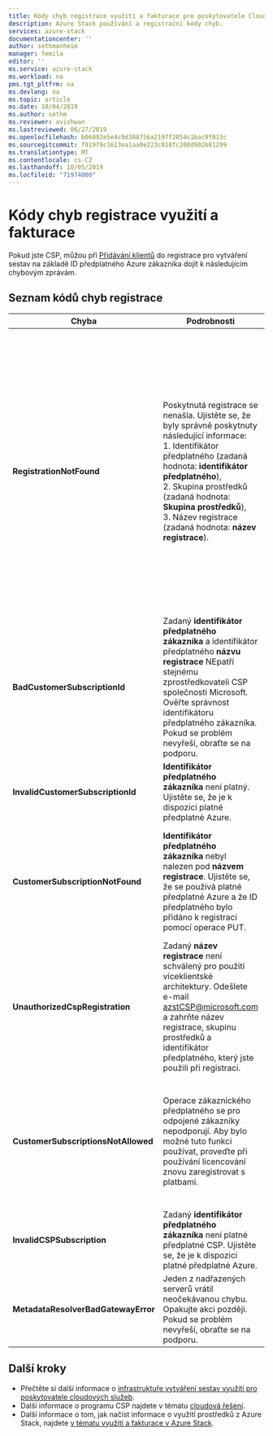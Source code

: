 ```yaml
---
title: Kódy chyb registrace využití a fakturace pro poskytovatele Cloud Solution Providers pro Azure Stack | Microsoft Docs
description: Azure Stack používání a registrační kódy chyb.
services: azure-stack
documentationcenter: ''
author: sethmanheim
manager: femila
editor: ''
ms.service: azure-stack
ms.workload: na
pms.tgt_pltfrm: na
ms.devlang: na
ms.topic: article
ms.date: 10/04/2019
ms.author: sethm
ms.reviewer: avishwan
ms.lastreviewed: 06/27/2019
ms.openlocfilehash: b06892e5e4c9d388756a2197f2054c1bac9f013c
ms.sourcegitcommit: f91979c1613ea1aa0e223c818fc208d902b81299
ms.translationtype: MT
ms.contentlocale: cs-CZ
ms.lasthandoff: 10/05/2019
ms.locfileid: "71974000"
---
```

# <a name="usage-and-billing-registration-error-codes"></a>Kódy chyb registrace využití a fakturace

Pokud jste CSP, můžou při [Přidávání klientů](azure-stack-csp-ref-operations.md#add-tenant-to-registration) do registrace pro vytváření sestav na základě ID předplatného Azure zákazníka dojít k následujícím chybovým zprávám.

## <a name="list-of-registration-error-codes"></a>Seznam kódů chyb registrace

| Chyba                           | Podrobnosti                                                                                                                                                                                                                                                                                                                           | Komentáře                                                                                                                                                                                                                                                                                                                                                                                                                                                                                                                                                                                                            |
|---------------------------------|-----------------------------------------------------------------------------------------------------------------------------------------------------------------------------------------------------------------------------------------------------------------------------------------------------------------------------------|---------------------------------------------------------------------------------------------------------------------------------------------------------------------------------------------------------------------------------------------------------------------------------------------------------------------------------------------------------------------------------------------------------------------------------------------------------------------------------------------------------------------------------------------------------------------------------------------------------------------|
| **RegistrationNotFound**            | Poskytnutá registrace se nenašla. Ujistěte se, že byly správně poskytnuty následující informace:<br>1. Identifikátor předplatného (zadaná hodnota: **identifikátor předplatného**),<br>2. Skupina prostředků (zadaná hodnota: **Skupina prostředků**),<br>3. Název registrace (zadaná hodnota: **název registrace**).                             | K této chybě obvykle dochází v případě, že nejsou správné informace ukazující na počáteční registraci. Pokud potřebujete ověřit skupinu prostředků a název registrace, najdete je v Azure Portal uvedením všech prostředků. Pokud najdete více než jeden registrační prostředek, podívejte se na **CloudDeploymentID** ve vlastnostech a vyberte registraci, jejíž **CloudDeploymentID** odpovídá vašemu cloudu. K vyhledání **CloudDeploymentID**můžete použít tento příkaz PowerShellu na Azure Stack:<br>`$azureStackStampInfo = Invoke-Command -Session $session -ScriptBlock { Get-AzureStackStampInformation }` |
| **BadCustomerSubscriptionId**       | Zadaný **identifikátor předplatného zákazníka** a identifikátor předplatného **názvu registrace** NEpatří stejnému zprostředkovateli CSP společnosti Microsoft. Ověřte správnost identifikátoru předplatného zákazníka. Pokud se problém nevyřeší, obraťte se na podporu. | K této chybě dochází v případě, že předplatné zákazníka je předplatným CSP, ale je jiné než partner CSP, který se liší od toho, k němuž se předplatné používané při prvotní registraci objevují. Tato kontrola se zabrání situaci, která by způsobila, že se bude účtovat partner CSP, který není zodpovědný za použitý Azure Stack.                                                                                                                                                                                                                                                                          |
| **InvalidCustomerSubscriptionId**   | **Identifikátor předplatného zákazníka** není platný. Ujistěte se, že je k dispozici platné předplatné Azure.                                                                                                                                                                         |                                                                                                                                                                                                                                                                                                                                                                                                                                                                                                                                                                                                                     |
| **CustomerSubscriptionNotFound**    | **Identifikátor předplatného zákazníka** nebyl nalezen pod **názvem registrace**. Ujistěte se, že se používá platné předplatné Azure a že ID předplatného bylo přidáno k registraci pomocí operace PUT.                                                   | K této chybě dochází, když se pokusíte Verity, že se tenant přidal do předplatného, a že se nezjistí předplatné zákazníka, které se má přidružit k registraci. Zákazník není přidaný k registraci nebo ID předplatného bylo nesprávně napsáno.                                                                                                                                                                                                                                                                                                                                |
| **UnauthorizedCspRegistration**     | Zadaný **název registrace** není schválený pro použití víceklientské architektury. Odešlete e-mail azstCSP@microsoft.com a zahrňte název registrace, skupinu prostředků a identifikátor předplatného, který jste použili při registraci.                                                                                    | Aby bylo možné začít přidávat klienty do této služby, musí být registrace schválena pro více tenantů od Microsoftu.                                                                                                                                                                                                                                                                                                                                                                                             |
| **CustomerSubscriptionsNotAllowed** | Operace zákaznického předplatného se pro odpojené zákazníky nepodporují. Aby bylo možné tuto funkci používat, proveďte při používání licencování znovu zaregistrovat s platbami.                                                                                                                                                                    | Registrace, ke které se pokoušíte přidat klienty, je registrace kapacity; To znamená, že po vytvoření registrace se použil parametr `BillingModel Capacity`. Jenom registrace s průběžnými platbami můžou přidávat klienty. Pomocí parametru `BillingModel PayAsYouUse` se musíte znovu zaregistrovat.                                                                                                                                                                                                                                                                                          |
| **InvalidCSPSubscription**          | Zadaný **identifikátor předplatného zákazníka** není platné předplatné CSP. Ujistěte se, že je k dispozici platné předplatné Azure.                                                                                                                                                        | Nejpravděpodobnější příčinou je to, že předplatné zákazníka není zadávané.                                                                                                                                                                                                                                                                                                                                                                                                                                                                                                                                        |
| **MetadataResolverBadGatewayError** | Jeden z nadřazených serverů vrátil neočekávanou chybu. Opakujte akci později. Pokud se problém nevyřeší, obraťte se na podporu.                                                                                                                                                                                                |                                                                                                                                                                                                                                                                                                                                                                                                                                                                                                                                                                                                                     |

## <a name="next-steps"></a>Další kroky

- Přečtěte si další informace o [infrastruktuře vytváření sestav využití pro poskytovatele cloudových služeb](azure-stack-csp-ref-infrastructure.md).
- Další informace o programu CSP najdete v tématu [cloudová řešení](https://partner.microsoft.com/solutions/microsoft-cloud-solutions).
- Další informace o tom, jak načíst informace o využití prostředků z Azure Stack, najdete [v tématu využití a fakturace v Azure Stack](azure-stack-billing-and-chargeback.md).
